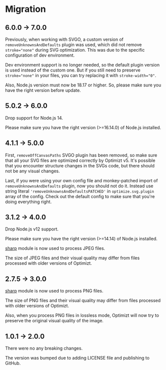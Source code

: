 # Migration

## 6.0.0 → 7.0.0

Previously, when working with SVGO, a custom version of `removeUnknownsAndDefaults` plugin was used, which did not
remove `stroke="none"` during SVG optimization. This was due to the specific configuration of dev environment.

Dev environment support is no longer needed, so the default plugin version is used instead of the custom one. But
if you still need to preserve `stroke="none"` in your files, you can try replacing it with `stroke-width="0"`.

Also, Node.js version must now be 18.17 or higher. So, please make sure you have the right version before update.


## 5.0.2 → 6.0.0

Drop support for Node.js 14.

Please make sure you have the right version (>=16.14.0) of Node.js installed.


## 4.1.1 → 5.0.0

First, `removeOffCanvasPaths` SVGO plugin has been removed, so make sure that all your SVG files are optimized correctly by Optimizt v5.
It's possible that you encounter structure changes in the SVGs code, but there should not be any visual changes.

Last, if you were using your own config file and monkey-patched import of `removeUnknownsAndDefaults` plugin, now you should not do it.
Instead use string literal `'removeUnknownsAndDefaultsPATCHED'` in `optimize.svg.plugin` array of the config. Check out the default config to make sure that you're doing everything right.


## 3.1.2 → 4.0.0

Drop Node.js v12 support.

Please make sure you have the right version (>=14.14) of Node.js installed.

[sharp](README.md#jpeg) module is now used to process JPEG files.

The size of JPEG files and their visual quality may differ from files processed with older versions of Optimizt.


## 2.7.5 → 3.0.0

[sharp](README.md#png) module is now used to process PNG files.

The size of PNG files and their visual quality may differ from files processed with older versions of Optimizt.

Also, when you process PNG files in lossless mode, Optimizt will now try to preserve the original visual quality of
the image.


## 1.0.1 → 2.0.0

There were no any breaking changes.

The version was bumped due to adding LICENSE file and publishing to GitHub.
